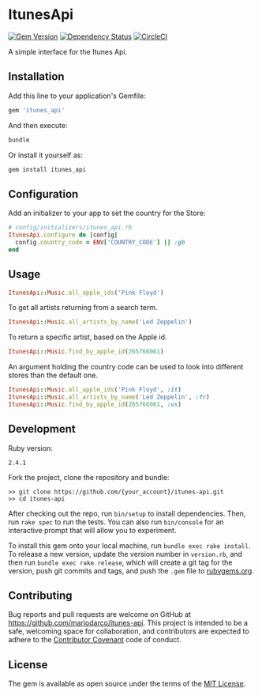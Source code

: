 # ItunesApi

[![Gem Version](https://badge.fury.io/rb/itunes_api.svg)](https://badge.fury.io/rb/itunes_api) [![Dependency Status](https://gemnasium.com/badges/github.com/mariodarco/itunes-api.svg)](https://gemnasium.com/github.com/mariodarco/itunes-api) [![CircleCI](https://circleci.com/gh/mariodarco/itunes-api/tree/master.svg?style=shield)](https://circleci.com/gh/mariodarco/itunes-api/tree/master)

A simple interface for the Itunes Api.

## Installation

Add this line to your application's Gemfile:

```ruby
gem 'itunes_api'
```

And then execute:

```ruby
bundle
```

Or install it yourself as:

```ruby
gem install itunes_api
```

## Configuration

Add an initializer to your app to set the country for the Store:

```ruby
# config/initializers/itunes_api.rb
ItunesApi.configure do |config|
  config.country_code = ENV['COUNTRY_CODE'] || :gb
end
```

## Usage

```ruby
ItunesApi::Music.all_apple_ids('Pink Floyd')
```

To get all artists returning from a search term.

```ruby
ItunesApi::Music.all_artists_by_name('Led Zeppelin')
```

To return a specific artist, based on the Apple id.

```ruby
ItunesApi::Music.find_by_apple_id(265766061)
```

An argument holding the country code can be used to look into different stores than the default one.

```ruby
ItunesApi::Music.all_apple_ids('Pink Floyd', :it)
ItunesApi::Music.all_artists_by_name('Led Zeppelin', :fr)
ItunesApi::Music.find_by_apple_id(265766061, :us)
```

## Development

Ruby version:
```
2.4.1
```

Fork the project, clone the repository and bundle:
```
>> git clone https://github.com/{your_account}/itunes-api.git
>> cd itunes-api
```

After checking out the repo, run `bin/setup` to install dependencies. Then, run `rake spec` to run the tests. You can also run `bin/console` for an interactive prompt that will allow you to experiment.

To install this gem onto your local machine, run `bundle exec rake install`. To release a new version, update the version number in `version.rb`, and then run `bundle exec rake release`, which will create a git tag for the version, push git commits and tags, and push the `.gem` file to [rubygems.org](https://rubygems.org).

## Contributing

Bug reports and pull requests are welcome on GitHub at https://github.com/mariodarco/itunes-api. This project is intended to be a safe, welcoming space for collaboration, and contributors are expected to adhere to the [Contributor Covenant](http://contributor-covenant.org) code of conduct.

## License

The gem is available as open source under the terms of the [MIT License](http://opensource.org/licenses/MIT).
